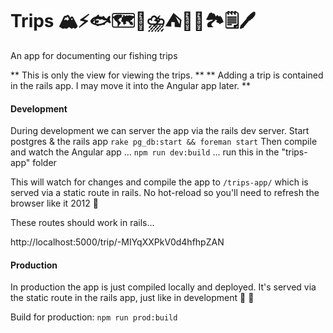 # Trips 🏔️⚡🐟🗺️🦌⛈️⛺🥃🥾🏞️🗒️🖊️

An app for documenting our fishing trips

** This is only the view for viewing the trips. **
** Adding a trip is contained in the rails app. I may move it into the Angular app later. **

#### Development

During development we can server the app via the rails dev server. 
Start postgres & the rails app `rake pg_db:start && foreman start`
Then compile and watch the Angular app ...  `npm run dev:build` ... run this in the "trips-app" folder

This will watch for changes and compile the app to `/trips-app/` which is served via a static route in rails.
No hot-reload so you'll need to refresh the browser like it 2012 👻

These routes should work in rails...

http://localhost:5000/trip/-MIYqXXPkV0d4hfhpZAN


 #### Production 
 
 In production the app is just compiled locally and deployed. It's served via the static route in the rails app, just like in development 🦄 🌈
 
 Build for production: `npm run prod:build` 

